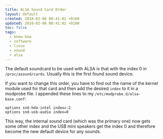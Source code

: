 ```yaml
---
title: ALSA Sound Card Order
layout: default
created: 2010-02-06 00:41:02 +0100
updated: 2010-02-06 00:41:02 +0100
toc: false
tags:
  - know-how
  - software
  - linux
  - sound
  - alsa
---
```

The default soundcard to be used with ALSA is that with the index 0 in `/proc/asound/cards`. Usually this is the first
found sound device.

If you want to change this order, you have to find out the name of the kernel module used for that card and then add
the desired `index` to it in a modprobe file. I appended these lines to my `/etc/modprobe.d/alsa-base.conf`:

    options snd-hda-intel index=-2
    options snd-usb-audio index=0

This way, the internal sound card (which was the primary one) now gets some other index and the USB mini speakers get
the index 0 and therefore become the new default device for any sounds.
